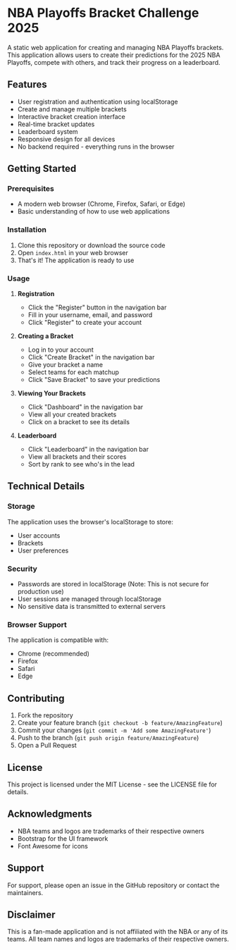 # NBA Playoffs Bracket Challenge 2025

A static web application for creating and managing NBA Playoffs brackets. This application allows users to create their predictions for the 2025 NBA Playoffs, compete with others, and track their progress on a leaderboard.

## Features

- User registration and authentication using localStorage
- Create and manage multiple brackets
- Interactive bracket creation interface
- Real-time bracket updates
- Leaderboard system
- Responsive design for all devices
- No backend required - everything runs in the browser

## Getting Started

### Prerequisites

- A modern web browser (Chrome, Firefox, Safari, or Edge)
- Basic understanding of how to use web applications

### Installation

1. Clone this repository or download the source code
2. Open `index.html` in your web browser
3. That's it! The application is ready to use

### Usage

1. **Registration**
   - Click the "Register" button in the navigation bar
   - Fill in your username, email, and password
   - Click "Register" to create your account

2. **Creating a Bracket**
   - Log in to your account
   - Click "Create Bracket" in the navigation bar
   - Give your bracket a name
   - Select teams for each matchup
   - Click "Save Bracket" to save your predictions

3. **Viewing Your Brackets**
   - Click "Dashboard" in the navigation bar
   - View all your created brackets
   - Click on a bracket to see its details

4. **Leaderboard**
   - Click "Leaderboard" in the navigation bar
   - View all brackets and their scores
   - Sort by rank to see who's in the lead

## Technical Details

### Storage

The application uses the browser's localStorage to store:
- User accounts
- Brackets
- User preferences

### Security

- Passwords are stored in localStorage (Note: This is not secure for production use)
- User sessions are managed through localStorage
- No sensitive data is transmitted to external servers

### Browser Support

The application is compatible with:
- Chrome (recommended)
- Firefox
- Safari
- Edge

## Contributing

1. Fork the repository
2. Create your feature branch (`git checkout -b feature/AmazingFeature`)
3. Commit your changes (`git commit -m 'Add some AmazingFeature'`)
4. Push to the branch (`git push origin feature/AmazingFeature`)
5. Open a Pull Request

## License

This project is licensed under the MIT License - see the LICENSE file for details.

## Acknowledgments

- NBA teams and logos are trademarks of their respective owners
- Bootstrap for the UI framework
- Font Awesome for icons

## Support

For support, please open an issue in the GitHub repository or contact the maintainers.

## Disclaimer

This is a fan-made application and is not affiliated with the NBA or any of its teams. All team names and logos are trademarks of their respective owners. 